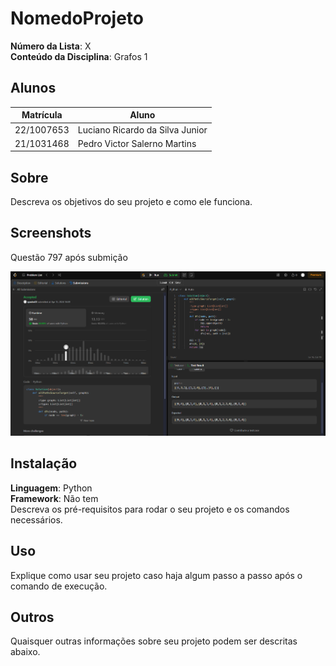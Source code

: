 # NomedoProjeto

**Número da Lista**: X<br>
**Conteúdo da Disciplina**: Grafos 1<br>

## Alunos
|Matrícula | Aluno |
| -- | -- |
| 22/1007653  |  Luciano Ricardo da Silva Junior |
| 21/1031468  |  Pedro Victor Salerno Martins    |

## Sobre 
Descreva os objetivos do seu projeto e como ele funciona. 

## Screenshots
Questão 797 após submição

![img797](assets/img797.png)

## Instalação 
**Linguagem**: Python<br>
**Framework**: Não tem<br>
Descreva os pré-requisitos para rodar o seu projeto e os comandos necessários.

## Uso 
Explique como usar seu projeto caso haja algum passo a passo após o comando de execução.

## Outros 
Quaisquer outras informações sobre seu projeto podem ser descritas abaixo.




